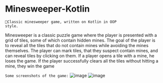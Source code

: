 # Minesweeper-Kotlin
<code>👷Classic minesweeper game, written on Kotlin in OOP style.</code>

Minesweeper is a classic puzzle game where the player is presented with a grid of tiles, some of which contain hidden mines. 
The goal of the player is to reveal all the tiles that do not contain mines while avoiding the mines themselves. 
The player can mark tiles, that they suspect contain mines, and can reveal tiles by clicking on them. If a player opens a tile with a mine, he loses the game. 
If the player successfully clears all the tiles without hitting a mine, they win the game

<code>Some screenshots of the game:</code>
![image](https://user-images.githubusercontent.com/89913477/212395370-e54ee6b9-93be-478d-8969-dedfa0f671c9.png)
![image](https://user-images.githubusercontent.com/89913477/212395381-3971cff9-eb7b-48b6-a627-981383ecfd7e.png)

